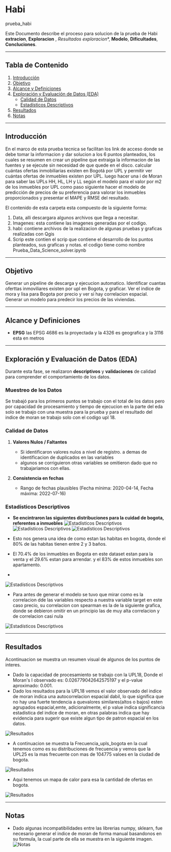 # Habi
prueba_habi

Este Documento describe el proceso para solucion de la prueba de Habi **extracion**, **Exploracion** , *Resultados exploracion**, **Modelo**, **Dificultades**, **Concluciones**.

---

## Tabla de Contenido
1. [Introducción](#introducción)  
2. [Objetivo](#objetivo)  
3. [Alcance y Definiciones](#alcance-y-definiciones)  
4. [Exploración y Evaluación de Datos (EDA)](#exploración-y-evaluación-de-datos-eda)  
   - [Calidad de Datos](#calidad-de-datos)  
   - [Estadísticos Descriptivos](#estadísticos-descriptivos)
5. [Resultados](#resultados)
6. [Notas](#notas)
---

## Introducción
En el marco de esta prueba tecnica se facilitan los link de acceso donde se debe tomar la informacion y dar solucion a los 6 puntos planteados, los cuales se resumen en crear un pipeline que extraiga la informacion de las fuentes y se ejecute sin necesidad de que quede en el disco. calcular cuántas ofertas inmobiliarias existen en Bogotá por UPL y permitir ver cuántas ofertas de inmuebles existen por UPL. luego hacer una i de Moran para saber las UPLs HH, HL, LH y LL según el modelo para el valor por m2 de los inmuebles por UPL como paso siguiente hacer el modelo de predicción de precios de su preferencia para valorar los inmuebles proporcionados y presentar el MAPE y RMSE del resultado.

El contenido de esta carpeta esta compuesto de la siguiente forma:
1. Data, alli descargara algunos archivos que llega a necesitar.
2. Imagenes: esta contiene las imagenes generadas por el codigo.
3. habi: contiene archivos de la realizacion de algunas pruebas y graficas realizadas con Qgis
4. Scrip este contien el scrip que contiene el desarrollo de los puntos planteados, sus graficas y notas. el codigo tiene como nombre Prueba_Data_Science_solver.ipynb
   
---
## Objetivo
Generar un pipeline de descarga y ejecucion automatico.
Identificar cuantas oferttas inmoviliares existen por upl en Bogota, y graficar.
Ver el indice de mora y lisa para Bogota por precio y ver si hay correlacion espacial.
Generar un modelo para predecir los precios de las viviendas.

---
## Alcance y Definiciones
- **EPSG** las EPSG  4686 es la proyectada y la 4326 es geografica y la 3116 esta en metros

---

## Exploración y Evaluación de Datos (EDA)
Durante esta fase, se realizaron **descriptivos** y **validaciones** de calidad para comprender el comportamiento de los datos.

### Muestreo de los Datos
Se trabajó para los primeros puntos se trabajo con el total de los datos pero por capacidad de procesamiento y tiempo de ejecucion 
en la parte del eda solo se trabajo con una muestra para la prueba y para el resultado del indice de moran se trabajo solo con el codigo upl 18. 

### Calidad de Datos
1. **Valores Nulos / Faltantes**  
   - Si identificaron valores nulos a nivel de registro. a demas de identificacion de duplicados en las variables
   - algunos se corriguieron otras variables se omitieron dado que no trabajariamos con ellas.

3. **Consistencia en fechas**
   - Rango de fechas plausibles (Fecha mínima: 2020-04-14, Fecha máxima: 2022-07-16)

### Estadísticos Descriptivos
- **Se encintraron las siguientes distribuciones para la cuidad de bogota, referentes a inmuebles**
![Estadísticos Descriptivos](./imagenes/bano_desc.png "Distribución de Tipos de cantidad de baños en las casa de Bogotá")
![Estadísticos Descriptivos](./imagenes/inmuebles_desc.png "Distribución de Tipos de Inmuebles en Bogotá")
![Estadísticos Descriptivos](./imagenes/negocios_desc.png "Distribución de Tipos de negocio en Bogotá")

- Esto nos genera una idea de como estan las habitas en bogota, donde el 80% de las habitas tienen entre 2 y 3 baños.
- El 70.4%  de los inmuebles en Bogota en este dataset estan para la venta y el 29.6% estan para arrendar. y el 83% de estos inmuebles son apartamento.
- 
![Estadísticos Descriptivos](./imagenes/tipo_inmueble_tipo_negocio.png "Relación entre Tipo de Inmueble y Tipo de Negocio")

- Para antes de generar el modelo se tuvo que mirar como es la correlacion dde las variables respecto a nuestra variable target en este caso precio, su correlacion con spearman es la de la siguiente grafica, donde se debieron omitir en un principio las de muy alta correlacion y de correlacion casi nula
  
![Estadísticos Descriptivos](./imagenes/correlacion_precio.png "Correlacion de sperman de las variables con respecto al precio")

---

## Resultados
Acontinuacion se muestra un resumen visual de algunos de los puntos de interes.
- Dado la capacidad de procesamiento se trabajo con la UPL18, Donde el Moran's I observado es: 0.026779042642575197 y el p-value aproximado: 0.001.
- Dado los resultados para la UPL18 vemos el valor observado del indice de moran indica una autocorrelacion espacial dabil, lo que significa que no hay una fuerte tendencia a quevalores similares(altos o bajos) esten agrupados espacial,emte, adicionalmente, el p value  indica significancia estadistica  del indice de moran, en otras palabras indica que hay evidencia para sugerir que existe algun tipo de patron espacial en los datos.

![Resultados](./imagenes/imagen_moran_c.jpg "Grafica de correlacion de moran-lisa para la UPL18")


- A continuacion se muestra la Frecuencia_upls_bogota en la cual tenemos como es su distribuciones de frecuencia y vemos que la UPL25 es la mas frecuente con mas de 104775 valoes en la ciudad de bogota.

![Resultados](./imagenes/Frecuencia_upls_bogota.jpg "Frecuencia de valores en UPLs en Bogotá")

- Aqui tenemos un mapa de calor  para esa la cantidad de ofertas en bogota.

![Resultados](./imagenes/Mapa_calor_oferte_bogota.jpg "Mapa de Calor de Cantidad Oferta en Bogotá")

---

## Notas
- Dado algunas incompatibilidades entre las librerias numpy, sklearn, fue necesario generar el indice de moran de forma manual basandonos en su formula, la cual parte de ella se muestra en la siguiente imagen.
![Notas](./imagenes/moran_formula.png "Formula indice de Moran.")
